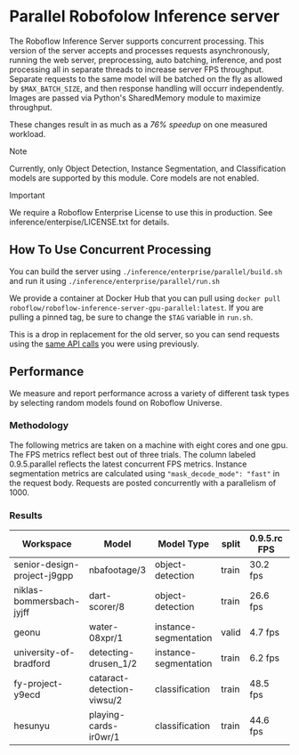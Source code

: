 # Parallel Robofolow Inference server

The Roboflow Inference Server supports concurrent processing. This version of the server accepts and processes requests asynchronously, running the web server, preprocessing, auto batching, inference, and post processing all in separate threads to increase server FPS throughput. Separate requests to the same model will be batched on the fly as allowed by `$MAX_BATCH_SIZE`, and then response handling will occurr independently. Images are passed via Python's SharedMemory module to maximize throughput.

These changes result in as much as a *76% speedup* on one measured workload.

> [!NOTE]
> Currently, only Object Detection, Instance Segmentation, and Classification models are supported by this module. Core models are not enabled.

> [!IMPORTANT] 
> We require a Roboflow Enterprise License to use this in production. See inference/enterpise/LICENSE.txt for details.

## How To Use Concurrent Processing
You can build the server using `./inference/enterprise/parallel/build.sh` and run it using `./inference/enterprise/parallel/run.sh`

We provide a container at Docker Hub that you can pull using `docker pull roboflow/roboflow-inference-server-gpu-parallel:latest`. If you are pulling a pinned tag, be sure to change the `$TAG` variable in `run.sh`.

This is a drop in replacement for the old server, so you can send requests using the [same API calls](https://inference.roboflow.com/quickstart/http_inference/#step-2-run-inference) you were using previously.


## Performance
We measure and report performance across a variety of different task types by selecting random models found on Roboflow Universe.

### Methodology

The following metrics are taken on a machine with eight cores and one gpu. The FPS metrics reflect best out of three trials. The column labeled 0.9.5.parallel reflects the latest concurrent FPS metrics. Instance segmentation metrics are calculated using `"mask_decode_mode": "fast"` in the request body. Requests are posted concurrently with a parallelism of 1000.

### Results
| Workspace | Model | Model Type | split | 0.9.5.rc FPS| 0.9.5.parallel FPS | 0.9.5.parallel (orjson) FPS |
| ----------|------ | ----------- |------|-------------| -------------------|-----------------------------|
| senior-design-project-j9gpp | nbafootage/3| object-detection | train | 30.2 fps | 44.03 fps | 54.5 fps |
| niklas-bommersbach-jyjff   | dart-scorer/8| object-detection | train | 26.6 fps | 47.0 fps | 52.3 fps |
| geonu  | water-08xpr/1 | instance-segmentation | valid | 4.7 fps | 6.1 fps | 10.4 fps |
| university-of-bradford | detecting-drusen_1/2 | instance-segmentation | train | 6.2 fps | 7.2 fps | 10.4 fps |
| fy-project-y9ecd | cataract-detection-viwsu/2 | classification | train | 48.5 fps | 65.4 fps | 64.9 fps |
| hesunyu | playing-cards-ir0wr/1 | classification | train | 44.6 fps | 57.7 fps | 57.7 fps |
